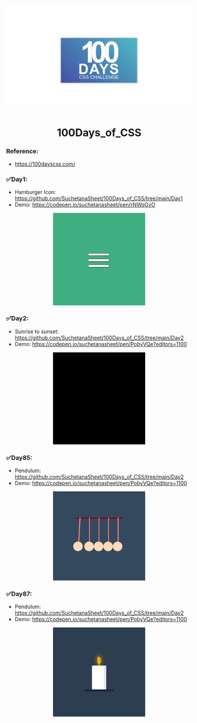 <p align="center">
 <img src="assets\header.PNG" width="800">
 <br></br>
 </p>
 <h1 align="center">100Days_of_CSS</h1>

### Reference:
  - https://100dayscss.com/

  ### ✅Day1:
  - Hamburger Icon: https://github.com/SuchetanaSheet/100Days_of_CSS/tree/main/Day1
  - Demo: https://codepen.io/suchetanasheet/pen/rNWqGvO
 <p align="center">
 <img src="assets\Day1.gif" width="250">
 </p>

 ### ✅Day2:
  - Sunrise to sunset: https://github.com/SuchetanaSheet/100Days_of_CSS/tree/main/Day2
  - Demo: https://codepen.io/suchetanasheet/pen/PobyVQe?editors=1100

  <p align="center">
 <img src="assets\Day2.gif" width="250">
 </p>

  ### ✅Day85:
  - Pendulum: https://github.com/SuchetanaSheet/100Days_of_CSS/tree/main/Day2
  - Demo: https://codepen.io/suchetanasheet/pen/PobyVQe?editors=1100

  <p align="center">
 <img src="assets\Day85.gif" width="250">
 </p>

   ### ✅Day87:
  - Pendulum: https://github.com/SuchetanaSheet/100Days_of_CSS/tree/main/Day2
  - Demo: https://codepen.io/suchetanasheet/pen/PobyVQe?editors=1100

  <p align="center">
 <img src="assets\Day87.gif" width="250">
 </p>